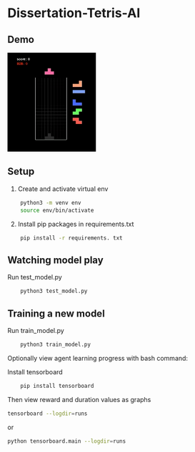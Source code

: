 # Dissertation-Tetris-AI

## Demo

![Tetris Demo](./TetrisDemo.gif)

## Setup

1. Create and activate virtual env
```bash
    python3 -m venv env
    source env/bin/activate
```

2. Install pip packages in requirements.txt
```bash
    pip install -r requirements. txt
```

## Watching model play

Run test_model.py 
```bash
    python3 test_model.py
```

## Training a new model

Run train_model.py
```bash
    python3 train_model.py
```

Optionally view agent learning progress with bash command:

Install tensorboard
```bash
    pip install tensorboard
```

Then view reward and duration values as graphs

```bash
tensorboard --logdir=runs
```
or 
```bash
python tensorboard.main --logdir=runs
```
